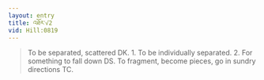 ```yaml
---
layout: entry
title: འཐོར་√2
vid: Hill:0819
---
```

> To be separated, scattered DK\. 1\. To be individually separated\. 2\. For something to fall down DS\. To fragment, become pieces, go in sundry directions TC\.


